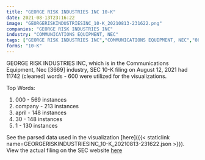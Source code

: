 ```yaml
---
title: "GEORGE RISK INDUSTRIES INC 10-K"
date: 2021-08-13T23:16:22
image: "GEORGERISKINDUSTRIESINC_10-K_20210813-231622.png"
companies: "GEORGE RISK INDUSTRIES INC"
industry: "COMMUNICATIONS EQUIPMENT, NEC"
tags: ["GEORGE RISK INDUSTRIES INC","COMMUNICATIONS EQUIPMENT, NEC","08-12-2021","10-K"]
forms: "10-K"
---
```

GEORGE RISK INDUSTRIES INC, which is in the Communications Equipment, Nec [3669] industry, SEC 10-K filing on August 12, 2021 had 11742 (cleaned) words - 600 were utilized for the visualizations.

Top Words:
1. 000 - 569 instances
2. company - 213 instances
3. april - 148 instances
4. 30 - 148 instances
5. 1 - 130 instances


See the parsed data used in the visualization [here]({{< staticlink name=GEORGERISKINDUSTRIESINC_10-K_20210813-231622.json >}}).  
View the actual filing on the SEC website [here](https://www.sec.gov/Archives/edgar/data/84112/0001493152-21-019424.txt)